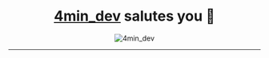 <div align="center">
  <h1><a href="https://github.com/4min-dev">4min_dev</a> salutes you 🦝</h1>
  <img src="https://github.com/4min-dev/4min-dev-logo/blob/master/4min_dev_gif_logo.gif" alt="4min_dev"/>
  <hr/>
</div>
